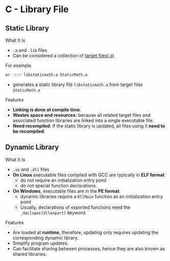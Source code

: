 # C - Library File

## Static Library

What It Is

- `.a` and `.lib` files
- Can be considered a collection of [target files(.o)](c-object-file.md)

For example

```sh
ar -crv libstaticmath.a StaticMath.o
```

- generates a static library file `libstaticmath.a` from target files `StaticMath.o`

Features

- **Linking is done at compile time**.
- **Wastes space and resources**: because all related target files and associated function libraries are linked into a single executable file.
- **Need recompiled**: If the static library is updated, all files using it **need to be recompiled**.

## Dynamic Library

What It Is

- `.so` and `.dll` files
- **On Linux** executable files compiled with GCC  are typically in **ELF format**
  - do not require an initialization entry point 
  - do not special function declarations.
- **On Windows**, executable files are in the **PE format**
  - dynamic libraries require a `DllMain` function as an initialization entry point
  - Usually, declarations of exported functions need the `_declspec(dllexport)` keyword.

Features

- Are loaded at **runtime**, therefore, updating only requires updating the corresponding dynamic library.
- Simplify program updates.
- Can facilitate sharing between processes, hence they are also known as shared libraries.

